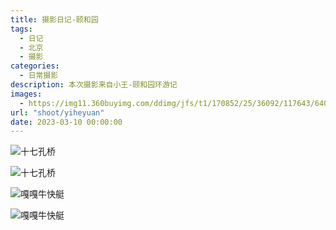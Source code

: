 ```yaml
---
title: 摄影日记-颐和园
tags:
  - 日记
  - 北京
  - 摄影
categories:
  - 日常摄影
description: 本次摄影来自小王-颐和园环游记
images:
  - https://img11.360buyimg.com/ddimg/jfs/t1/170852/25/36092/117643/640ad741Fe576192d/3f596893cbcf93a4.jpg
url: "shoot/yiheyuan"
date: 2023-03-10 00:00:00
---
```

![十七孔桥](https://img11.360buyimg.com/ddimg/jfs/t1/170852/25/36092/117643/640ad741Fe576192d/3f596893cbcf93a4.jpg)

![十七孔桥](https://img11.360buyimg.com/ddimg/jfs/t1/207367/38/26496/154966/640ad788F0a08d02e/004f33fa85cdf74e.jpg)

![嘎嘎牛快艇](https://img11.360buyimg.com/ddimg/jfs/t1/165304/15/34467/161329/640ad7a4F5460f588/378198b7f09f7480.jpg)

![嘎嘎牛快艇](https://img10.360buyimg.com/ddimg/jfs/t1/224008/1/20506/177983/640ad7d6Fad34df06/bb7663f81e33b922.jpg)

